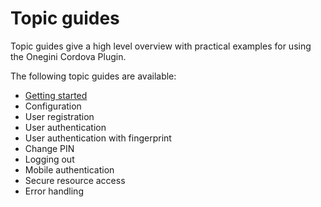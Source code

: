 # Topic guides

Topic guides give a high level overview with practical examples for using the Onegini Cordova Plugin.

The following topic guides are available:

- [Getting started](/1-getting-started.md)
- Configuration
- User registration
- User authentication
- User authentication with fingerprint
- Change PIN
- Logging out
- Mobile authentication
- Secure resource access
- Error handling
